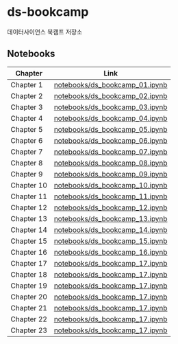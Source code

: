 # ds-bookcamp
데이터사이언스 북캠프 저장소

## Notebooks

| Chapter | Link                                      |
|---------|-------------------------------------------|
| Chapter 1  | [notebooks/ds_bookcamp_01.ipynb](notebooks/ds_bookcamp_01.ipynb) |
| Chapter 2  | [notebooks/ds_bookcamp_02.ipynb](notebooks/ds_bookcamp_02.ipynb) |
| Chapter 3  | [notebooks/ds_bookcamp_03.ipynb](notebooks/ds_bookcamp_03.ipynb) |
| Chapter 4  | [notebooks/ds_bookcamp_04.ipynb](notebooks/ds_bookcamp_04.ipynb) |
| Chapter 5  | [notebooks/ds_bookcamp_05.ipynb](notebooks/ds_bookcamp_05.ipynb) |
| Chapter 6  | [notebooks/ds_bookcamp_06.ipynb](notebooks/ds_bookcamp_06.ipynb) |
| Chapter 7  | [notebooks/ds_bookcamp_07.ipynb](notebooks/ds_bookcamp_07.ipynb) |
| Chapter 8  | [notebooks/ds_bookcamp_08.ipynb](notebooks/ds_bookcamp_08.ipynb) |
| Chapter 9  | [notebooks/ds_bookcamp_09.ipynb](notebooks/ds_bookcamp_09.ipynb) |
| Chapter 10 | [notebooks/ds_bookcamp_10.ipynb](notebooks/ds_bookcamp_10.ipynb) |
| Chapter 11 | [notebooks/ds_bookcamp_11.ipynb](notebooks/ds_bookcamp_11.ipynb) |
| Chapter 12 | [notebooks/ds_bookcamp_12.ipynb](notebooks/ds_bookcamp_12.ipynb) |
| Chapter 13 | [notebooks/ds_bookcamp_13.ipynb](notebooks/ds_bookcamp_13.ipynb) |
| Chapter 14 | [notebooks/ds_bookcamp_14.ipynb](notebooks/ds_bookcamp_14.ipynb) |
| Chapter 15 | [notebooks/ds_bookcamp_15.ipynb](notebooks/ds_bookcamp_15.ipynb) |
| Chapter 16 | [notebooks/ds_bookcamp_16.ipynb](notebooks/ds_bookcamp_16.ipynb) |
| Chapter 17 | [notebooks/ds_bookcamp_17.ipynb](notebooks/ds_bookcamp_17.ipynb) |
| Chapter 18 | [notebooks/ds_bookcamp_17.ipynb](notebooks/ds_bookcamp_18.ipynb) |
| Chapter 19 | [notebooks/ds_bookcamp_17.ipynb](notebooks/ds_bookcamp_19.ipynb) |
| Chapter 20 | [notebooks/ds_bookcamp_17.ipynb](notebooks/ds_bookcamp_20.ipynb) |
| Chapter 21 | [notebooks/ds_bookcamp_17.ipynb](notebooks/ds_bookcamp_21.ipynb) |
| Chapter 22 | [notebooks/ds_bookcamp_17.ipynb](notebooks/ds_bookcamp_22.ipynb) |
| Chapter 23 | [notebooks/ds_bookcamp_17.ipynb](notebooks/ds_bookcamp_23.ipynb) |
